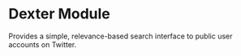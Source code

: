 # Dexter Module
Provides a simple, relevance-based search interface to public user accounts on Twitter.